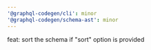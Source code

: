 ```yaml
---
'@graphql-codegen/cli': minor
'@graphql-codegen/schema-ast': minor
---
```


feat: sort the schema if "sort" option is provided
